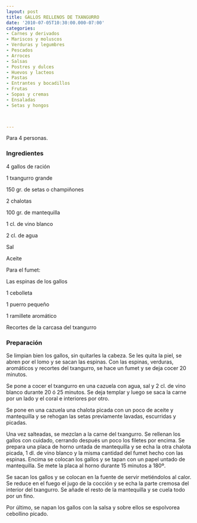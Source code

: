 ```yaml
---
layout: post
title: GALLOS RELLENOS DE TXANGURRO
date: '2010-07-05T10:30:00.000-07:00'
categories:
- Carnes y derivados
- Mariscos y moluscos
- Verduras y legumbres
- Pescados
- Arroces
- Salsas
- Postres y dulces
- Huevos y lacteos
- Pastas
- Entrantes y bocadillos
- Frutas
- Sopas y cremas
- Ensaladas
- Setas y hongos
 


---
```


Para 4 personas.

<h3>Ingredientes</h3>

4 gallos de ración

1 txangurro grande

150 gr. de setas o champiñones

2 chalotas

100 gr. de mantequilla

1 cl. de vino blanco

2 cl. de agua

Sal

Aceite

Para el fumet:

Las espinas de los gallos

1 cebolleta

1 puerro pequeño

1 ramillete aromático

Recortes de la carcasa del txangurro

<h3>Preparación</h3>

Se limpian bien los gallos, sin quitarles la cabeza. Se les quita la piel, se abren por el lomo y se sacan las espinas. Con las espinas, verduras, aromáticos y recortes del txangurro, se hace un fumet y se deja cocer 20 minutos.

Se pone a cocer el txangurro en una cazuela con agua, sal y 2 cl. de vino blanco durante 20 ó 25 minutos. Se deja templar y luego se saca la carne por un lado y el coral e interiores por otro.

Se pone en una cazuela una chalota picada con un poco de aceite y mantequilla y se rehogan las setas previamente lavadas, escurridas y picadas.

Una vez salteadas, se mezclan a la carne del txangurro. Se rellenan los gallos con cuidado, cerrando después un poco los filetes por encima. Se prepara una placa de horno untada de mantequilla y se echa la otra chalota picada, 1 dl. de vino blanco y la misma cantidad del fumet hecho con las espinas. Encima se colocan los gallos y se tapan con un papel untado de mantequilla. Se mete la placa al horno durante 15 minutos a 180&ordm;.

Se sacan los gallos y se colocan en la fuente de servir metiéndolos al calor. Se reduce en el fuego el jugo de la cocción y se echa la parte cremosa del interior del txangurro. Se añade el resto de la mantequilla y se cuela todo por un fino.

Por último, se napan los gallos con la salsa y sobre ellos se espolvorea cebollino picado.


